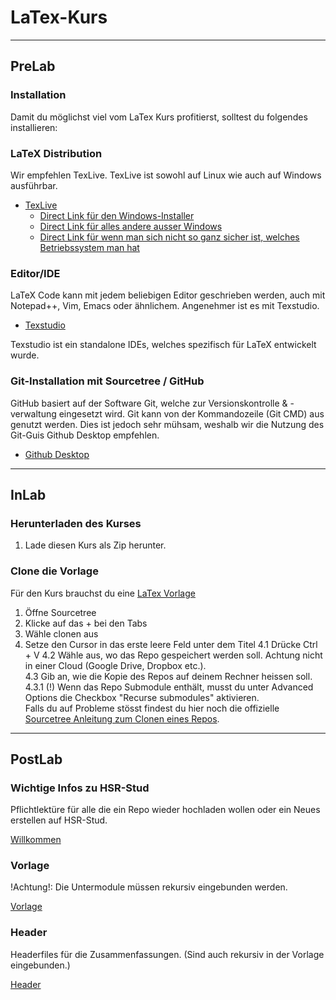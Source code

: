# LaTex-Kurs
---
## PreLab
### Installation  
 Damit du möglichst viel vom LaTex Kurs profitierst, solltest du folgendes installieren:
 
 ### LaTeX Distribution
 Wir empfehlen TexLive. TexLive ist sowohl auf Linux wie auch auf Windows ausführbar.
 
- [TexLive](https://www.tug.org/texlive/acquire-netinstall.html)
	- [Direct Link für den Windows-Installer](http://mirror.ctan.org/systems/texlive/tlnet/install-tl-windows.exe)
	- [Direct Link für alles andere ausser Windows](http://mirror.ctan.org/systems/texlive/tlnet/install-tl-unx.tar.gz)
	- [Direct Link für wenn man sich nicht so ganz sicher ist, welches Betriebssystem man hat](http://mirror.ctan.org/systems/texlive/tlnet/install-tl.zip)

### Editor/IDE
LaTeX Code kann mit jedem beliebigen Editor geschrieben werden, auch mit Notepad++, Vim, Emacs oder ähnlichem.
Angenehmer ist es mit Texstudio.

- [Texstudio](https://www.texstudio.org)

Texstudio ist ein standalone IDEs, welches spezifisch für LaTeX entwickelt wurde.

### Git-Installation mit Sourcetree / GitHub
GitHub basiert auf der Software Git, welche zur Versionskontrolle & -verwaltung eingesetzt wird. Git kann von der Kommandozeile (Git CMD) aus genutzt werden. Dies ist jedoch sehr mühsam, weshalb wir die Nutzung des Git-Guis Github Desktop empfehlen. 

- [Github Desktop](https://desktop.github.com/)
   
---
## InLab 
### Herunterladen des Kurses
1. Lade diesen Kurs als Zip herunter.

### Clone die Vorlage
Für den Kurs brauchst du eine [LaTex Vorlage](https://github.com/HSR-Stud/Template-LaTex)
1. Öffne Sourcetree  
2. Klicke auf das + bei den Tabs  
3. Wähle clonen aus  
4. Setze den Cursor in das erste leere Feld unter dem Titel
4.1 Drücke Ctrl + V
4.2 Wähle aus, wo das Repo gespeichert werden soll. Achtung nicht in einer Cloud (Google Drive, Dropbox etc.).  
4.3 Gib an, wie die Kopie des Repos auf deinem Rechner heissen soll.  
4.3.1 (!) Wenn das Repo Submodule enthält, musst du unter Advanced Options die Checkbox "Recurse submodules" aktivieren.  
Falls du auf Probleme stösst findest du hier noch die offizielle [Sourcetree Anleitung zum Clonen eines Repos](https://confluence.atlassian.com/bitbucket/clone-a-repository-223217891.html). 

---
## PostLab
### Wichtige Infos zu HSR-Stud

Pflichtlektüre für alle die ein Repo wieder hochladen wollen oder ein Neues erstellen auf HSR-Stud.

[Willkommen](https://github.com/HSR-Stud/Willkommen#willkommen)

### Vorlage
!Achtung!: Die Untermodule müssen rekursiv eingebunden werden.

[Vorlage](https://github.com/HSR-Stud/VorlageZFLaTex)


### Header
Headerfiles für die Zusammenfassungen. (Sind auch rekursiv in der Vorlage eingebunden.)

[Header](https://github.com/HSR-Stud/header)
